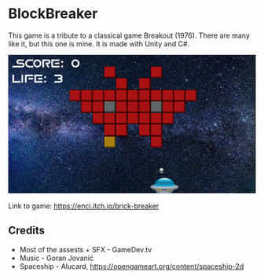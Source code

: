 # BlockBreaker
This game is a tribute to a classical game Breakout (1976). There are many like it, but this one is mine. It is made with Unity and C#.  

![alt text](https://github.com/Subo00/BlockBreaker/blob/main/Assets/Pics/Untitled.png)  

Link to game: https://enci.itch.io/brick-breaker

## Credits
- Most of the assests + SFX - GameDev.tv 
- Music - Goran Jovanić
- Spaceship - Alucard, https://opengameart.org/content/spaceship-2d
